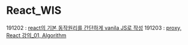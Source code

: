 # React_WIS


191202 : [react의 기본 동작원리를 간단하게 vanila JS로 작성](https://github.com/kwansikdev/React_WIS/tree/master/191202)
191203 : [proxy, React 강의_01, Algorithm](https://github.com/kwansikdev/React_WIS/tree/master/WIS/191203)